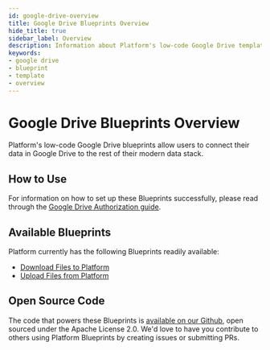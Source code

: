 ```yaml
---
id: google-drive-overview
title: Google Drive Blueprints Overview
hide_title: true
sidebar_label: Overview
description: Information about Platform's low-code Google Drive templates.
keywords:
- google drive
- blueprint
- template
- overview
---
```


# Google Drive Blueprints Overview

Platform's low-code Google Drive blueprints allow users to connect their data in Google Drive to the rest of their modern data stack.


## How to Use
For information on how to set up these Blueprints successfully, please read through the [Google Drive Authorization guide](google-drive-authorization.md).


## Available Blueprints
Platform currently has the following Blueprints readily available: 
- [Download Files to Platform](google-drive-download-files.md)
- [Upload Files from Platform](google-drive-upload-files.md)

## Open Source Code
The code that powers these Blueprints is [available on our Github](https://github.com/shipyardapp/shipyard-blueprints/tree/main/shipyard_blueprints/googledrive), open sourced under the Apache License 2.0. We'd love to have you contribute to others using Platform Blueprints by creating issues or submitting PRs.
